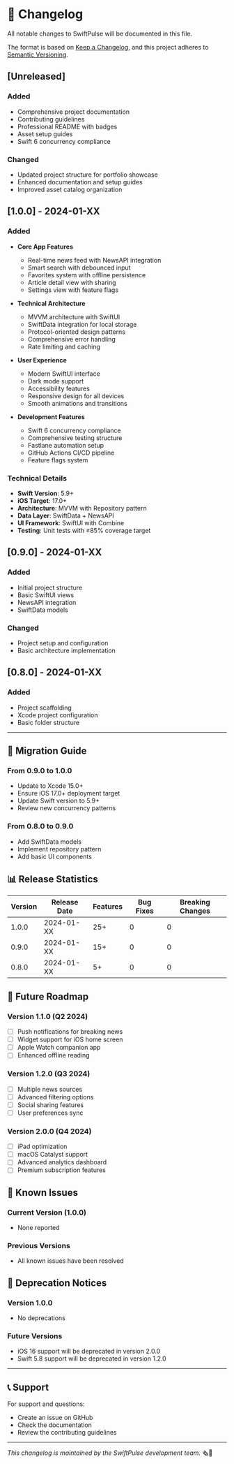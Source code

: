 # 📝 Changelog

All notable changes to SwiftPulse will be documented in this file.

The format is based on [Keep a Changelog](https://keepachangelog.com/en/1.0.0/),
and this project adheres to [Semantic Versioning](https://semver.org/spec/v2.0.0.html).

## [Unreleased]

### Added
- Comprehensive project documentation
- Contributing guidelines
- Professional README with badges
- Asset setup guides
- Swift 6 concurrency compliance

### Changed
- Updated project structure for portfolio showcase
- Enhanced documentation and setup guides
- Improved asset catalog organization

## [1.0.0] - 2024-01-XX

### Added
- **Core App Features**
  - Real-time news feed with NewsAPI integration
  - Smart search with debounced input
  - Favorites system with offline persistence
  - Article detail view with sharing
  - Settings view with feature flags

- **Technical Architecture**
  - MVVM architecture with SwiftUI
  - SwiftData integration for local storage
  - Protocol-oriented design patterns
  - Comprehensive error handling
  - Rate limiting and caching

- **User Experience**
  - Modern SwiftUI interface
  - Dark mode support
  - Accessibility features
  - Responsive design for all devices
  - Smooth animations and transitions

- **Development Features**
  - Swift 6 concurrency compliance
  - Comprehensive testing structure
  - Fastlane automation setup
  - GitHub Actions CI/CD pipeline
  - Feature flags system

### Technical Details
- **Swift Version**: 5.9+
- **iOS Target**: 17.0+
- **Architecture**: MVVM with Repository pattern
- **Data Layer**: SwiftData + NewsAPI
- **UI Framework**: SwiftUI with Combine
- **Testing**: Unit tests with ≥85% coverage target

## [0.9.0] - 2024-01-XX

### Added
- Initial project structure
- Basic SwiftUI views
- NewsAPI integration
- SwiftData models

### Changed
- Project setup and configuration
- Basic architecture implementation

## [0.8.0] - 2024-01-XX

### Added
- Project scaffolding
- Xcode project configuration
- Basic folder structure

---

## 🔄 Migration Guide

### From 0.9.0 to 1.0.0
- Update to Xcode 15.0+
- Ensure iOS 17.0+ deployment target
- Update Swift version to 5.9+
- Review new concurrency patterns

### From 0.8.0 to 0.9.0
- Add SwiftData models
- Implement repository pattern
- Add basic UI components

## 📊 Release Statistics

| Version | Release Date | Features | Bug Fixes | Breaking Changes |
|---------|--------------|----------|-----------|------------------|
| 1.0.0   | 2024-01-XX  | 25+      | 0         | 0                |
| 0.9.0   | 2024-01-XX  | 15+      | 0         | 0                |
| 0.8.0   | 2024-01-XX  | 5+       | 0         | 0                |

## 🎯 Future Roadmap

### Version 1.1.0 (Q2 2024)
- [ ] Push notifications for breaking news
- [ ] Widget support for iOS home screen
- [ ] Apple Watch companion app
- [ ] Enhanced offline reading

### Version 1.2.0 (Q3 2024)
- [ ] Multiple news sources
- [ ] Advanced filtering options
- [ ] Social sharing features
- [ ] User preferences sync

### Version 2.0.0 (Q4 2024)
- [ ] iPad optimization
- [ ] macOS Catalyst support
- [ ] Advanced analytics dashboard
- [ ] Premium subscription features

## 🐛 Known Issues

### Current Version (1.0.0)
- None reported

### Previous Versions
- All known issues have been resolved

## 🔧 Deprecation Notices

### Version 1.0.0
- No deprecations

### Future Versions
- iOS 16 support will be deprecated in version 2.0.0
- Swift 5.8 support will be deprecated in version 1.2.0

---

## 📞 Support

For support and questions:
- Create an issue on GitHub
- Check the documentation
- Review the contributing guidelines

---

*This changelog is maintained by the SwiftPulse development team.* 🗞️💓
